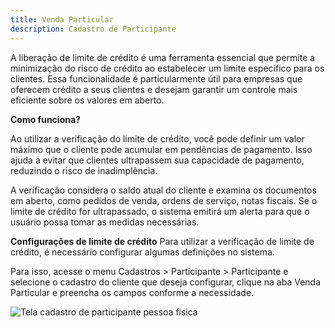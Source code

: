 ```yaml
---
title: Venda Particular
description: Cadastro de Participante
---
```


A liberação de limite de crédito é uma ferramenta essencial que permite a minimização do risco de crédito ao estabelecer um limite específico para os clientes. Essa funcionalidade é particularmente útil para empresas que oferecem crédito a seus clientes e desejam garantir um controle mais eficiente sobre os valores em aberto.

**Como funciona?**

Ao utilizar a verificação do limite de crédito, você pode definir um valor máximo que o cliente pode acumular em pendências de pagamento. Isso ajuda a evitar que clientes ultrapassem sua capacidade de pagamento, reduzindo o risco de inadimplência.

A verificação considera o saldo atual do cliente e examina os documentos em aberto, como pedidos de venda, ordens de serviço, notas fiscais. Se o limite de crédito for ultrapassado, o sistema emitirá um alerta para que o usuário possa tomar as medidas necessárias.

**Configurações de limite de crédito**
Para utilizar a verificação de limite de crédito, é necessário configurar algumas definições no sistema.

Para isso, acesse o menu Cadastros > Participante > Participante e selecione o cadastro do cliente que deseja configurar, clique na aba Venda Particular e preencha os campos conforme a necessidade.

![Tela cadastro de participante pessoa fisica](/img/documentacao/participante/particular/001.gif)